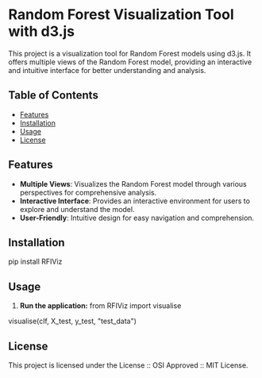 # Random Forest Visualization Tool with d3.js

This project is a visualization tool for Random Forest models using d3.js. It offers multiple views of the Random Forest model, providing an interactive and intuitive interface for better understanding and analysis.

## Table of Contents

- [Features](#features)
- [Installation](#installation)
- [Usage](#usage)
- [License](#license)


## Features

- **Multiple Views**: Visualizes the Random Forest model through various perspectives for comprehensive analysis.
- **Interactive Interface**: Provides an interactive environment for users to explore and understand the model.
- **User-Friendly**: Intuitive design for easy navigation and comprehension.

## Installation

pip install RFIViz


## Usage

1. **Run the application:**
from RFIViz import visualise

visualise(clf, X_test, y_test, "test_data")


## License

This project is licensed under the License :: OSI Approved :: MIT License.


